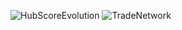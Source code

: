 ![HubScoreEvolution](https://github.com/juliansalazar100/worldtradenetwork/assets/94401956/16eb05b2-9c90-471c-a244-85f233c3afcf)
![TradeNetwork](https://github.com/juliansalazar100/worldtradenetwork/assets/94401956/f01a031a-fbc3-42a1-b30f-dfe619ed5e95)
